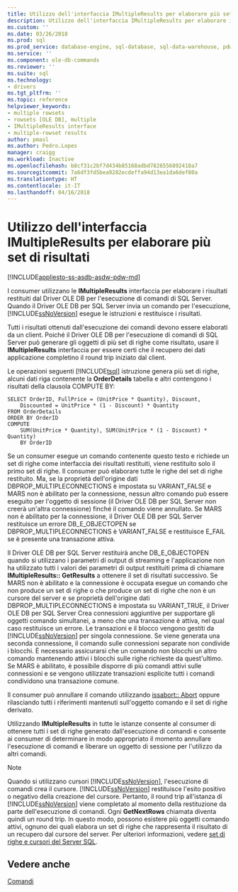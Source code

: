 ```yaml
---
title: Utilizzo dell'interfaccia IMultipleResults per elaborare più set di risultati | Documenti Microsoft
description: Utilizzo dell'interfaccia IMultipleResults per elaborare i risultati più imposta
ms.custom: ''
ms.date: 03/26/2018
ms.prod: sql
ms.prod_service: database-engine, sql-database, sql-data-warehouse, pdw
ms.service: ''
ms.component: ole-db-commands
ms.reviewer: ''
ms.suite: sql
ms.technology:
- drivers
ms.tgt_pltfrm: ''
ms.topic: reference
helpviewer_keywords:
- multiple rowsets
- rowsets [OLE DB], multiple
- IMultipleResults interface
- multiple-rowset results
author: pmasl
ms.author: Pedro.Lopes
manager: craigg
ms.workload: Inactive
ms.openlocfilehash: b8cf31c2bf7d434b85168adbd7826556892418a7
ms.sourcegitcommit: 7a6df3fd5bea9282ecdeffa94d13ea1da6def80a
ms.translationtype: HT
ms.contentlocale: it-IT
ms.lasthandoff: 04/16/2018
---
```

# <a name="using-imultipleresults-to-process-multiple-result-sets"></a>Utilizzo dell'interfaccia IMultipleResults per elaborare più set di risultati
[!INCLUDE[appliesto-ss-asdb-asdw-pdw-md](../../../includes/appliesto-ss-asdb-asdw-pdw-md.md)]

  I consumer utilizzano le **IMultipleResults** interfaccia per elaborare i risultati restituiti dal Driver OLE DB per l'esecuzione di comandi di SQL Server. Quando il Driver OLE DB per SQL Server invia un comando per l'esecuzione, [!INCLUDE[ssNoVersion](../../../includes/ssnoversion-md.md)] esegue le istruzioni e restituisce i risultati.  
  
 Tutti i risultati ottenuti dall'esecuzione dei comandi devono essere elaborati da un client. Poiché il Driver OLE DB per l'esecuzione di comandi di SQL Server può generare gli oggetti di più set di righe come risultato, usare il **IMultipleResults** interfaccia per essere certi che il recupero dei dati applicazione completino il round trip iniziato dal client.  
  
 Le operazioni seguenti [!INCLUDE[tsql](../../../includes/tsql-md.md)] istruzione genera più set di righe, alcuni dati riga contenente la **OrderDetails** tabella e altri contengono i risultati della clausola COMPUTE BY:  
  
```  
SELECT OrderID, FullPrice = (UnitPrice * Quantity), Discount,  
    Discounted = UnitPrice * (1 - Discount) * Quantity  
FROM OrderDetails  
ORDER BY OrderID  
COMPUTE  
    SUM(UnitPrice * Quantity), SUM(UnitPrice * (1 - Discount) * Quantity)  
    BY OrderID  
```  
  
 Se un consumer esegue un comando contenente questo testo e richiede un set di righe come interfaccia dei risultati restituiti, viene restituito solo il primo set di righe. Il consumer può elaborare tutte le righe del set di righe restituito. Ma, se la proprietà dell'origine dati DBPROP_MULTIPLECONNECTIONS è impostata su VARIANT_FALSE e MARS non è abilitato per la connessione, nessun altro comando può essere eseguito per l'oggetto di sessione (il Driver OLE DB per SQL Server non creerà un'altra connessione) finché il comando viene annullato. Se MARS non è abilitato per la connessione, il Driver OLE DB per SQL Server restituisce un errore DB_E_OBJECTOPEN se DBPROP_MULTIPLECONNECTIONS è VARIANT_FALSE e restituisce E_FAIL se è presente una transazione attiva.  
  
 Il Driver OLE DB per SQL Server restituirà anche DB_E_OBJECTOPEN quando si utilizzano i parametri di output di streaming e l'applicazione non ha utilizzato tutti i valori dei parametri di output restituiti prima di chiamare **IMultipleResults:: GetResults** a ottenere il set di risultati successivo. Se MARS non è abilitato e la connessione è occupata esegue un comando che non produce un set di righe o che produce un set di righe che non è un cursore del server e se proprietà dell'origine dati DBPROP_MULTIPLECONNECTIONS è impostata su VARIANT_TRUE, il Driver OLE DB per SQL Server Crea connessioni aggiuntive per supportare gli oggetti comando simultanei, a meno che una transazione è attiva, nel qual caso restituisce un errore. Le transazioni e il blocco vengono gestiti da [!INCLUDE[ssNoVersion](../../../includes/ssnoversion-md.md)] per singola connessione. Se viene generata una seconda connessione, il comando sulle connessioni separate non condivide i blocchi. È necessario assicurarsi che un comando non blocchi un altro comando mantenendo attivi i blocchi sulle righe richieste da quest'ultimo. Se MARS è abilitato, è possibile disporre di più comandi attivi sulle connessioni e se vengono utilizzate transazioni esplicite tutti i comandi condividono una transazione comune.  
  
 Il consumer può annullare il comando utilizzando [issabort:: Abort](../../oledb/ole-db-interfaces/issabort-abort-ole-db.md) oppure rilasciando tutti i riferimenti mantenuti sull'oggetto comando e il set di righe derivato.  
  
 Utilizzando **IMultipleResults** in tutte le istanze consente al consumer di ottenere tutti i set di righe generato dall'esecuzione di comandi e consente ai consumer di determinare in modo appropriato il momento annullare l'esecuzione di comandi e liberare un oggetto di sessione per l'utilizzo da altri comandi.  
  
> [!NOTE]  
>  Quando si utilizzano cursori [!INCLUDE[ssNoVersion](../../../includes/ssnoversion-md.md)], l'esecuzione di comandi crea il cursore. [!INCLUDE[ssNoVersion](../../../includes/ssnoversion-md.md)] restituisce l'esito positivo o negativo della creazione del cursore. Pertanto, il round trip all'istanza di [!INCLUDE[ssNoVersion](../../../includes/ssnoversion-md.md)] viene completato al momento della restituzione da parte dell'esecuzione di comandi. Ogni **GetNextRows** chiamata diventa quindi un round trip. In questo modo, possono esistere più oggetti comando attivi, ognuno dei quali elabora un set di righe che rappresenta il risultato di un recupero dal cursore del server. Per ulteriori informazioni, vedere [set di righe e cursori del Server SQL](../../oledb/ole-db-rowsets/rowsets-and-sql-server-cursors.md).  
  
## <a name="see-also"></a>Vedere anche  
 [Comandi](../../oledb/ole-db-commands/commands.md)  
  
  

